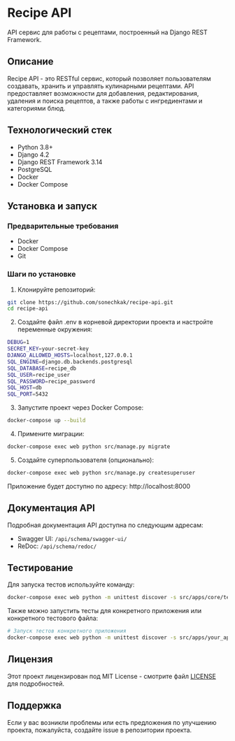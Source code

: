# Recipe API

API сервис для работы с рецептами, построенный на Django REST Framework.

## Описание

Recipe API - это RESTful сервис, который позволяет пользователям создавать, хранить и управлять кулинарными рецептами. API предоставляет возможности для добавления, редактирования, удаления и поиска рецептов, а также работы с ингредиентами и категориями блюд.

## Технологический стек

- Python 3.8+
- Django 4.2
- Django REST Framework 3.14
- PostgreSQL
- Docker
- Docker Compose

## Установка и запуск

### Предварительные требования

- Docker
- Docker Compose
- Git

### Шаги по установке

1. Клонируйте репозиторий:
```bash
git clone https://github.com/sonechkak/recipe-api.git
cd recipe-api
```

2. Создайте файл .env в корневой директории проекта и настройте переменные окружения:
```bash
DEBUG=1
SECRET_KEY=your-secret-key
DJANGO_ALLOWED_HOSTS=localhost,127.0.0.1
SQL_ENGINE=django.db.backends.postgresql
SQL_DATABASE=recipe_db
SQL_USER=recipe_user
SQL_PASSWORD=recipe_password
SQL_HOST=db
SQL_PORT=5432
```

3. Запустите проект через Docker Compose:
```bash
docker-compose up --build
```

4. Примените миграции:
```bash
docker-compose exec web python src/manage.py migrate
```

5. Создайте суперпользователя (опционально):
```bash
docker-compose exec web python src/manage.py createsuperuser
```

Приложение будет доступно по адресу: http://localhost:8000

## Документация API

Подробная документация API доступна по следующим адресам:
- Swagger UI: `/api/schema/swagger-ui/`
- ReDoc: `/api/schema/redoc/`

## Тестирование

Для запуска тестов используйте команду:
```bash
docker-compose exec web python -m unittest discover -s src/apps/core/tests
```

Также можно запустить тесты для конкретного приложения или конкретного тестового файла:
```bash
# Запуск тестов конкретного приложения
docker-compose exec web python -m unittest discover -s src/apps/your_app/tests
```

## Лицензия

Этот проект лицензирован под MIT License - смотрите файл [LICENSE](LICENSE) для подробностей.

## Поддержка

Если у вас возникли проблемы или есть предложения по улучшению проекта, пожалуйста, создайте issue в репозитории проекта.

